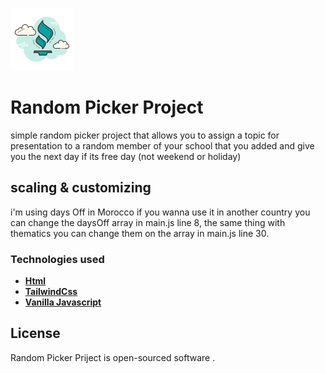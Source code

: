 <img src="./public/assets/icons8-bbb-100.png" 
alt="logo image"> 

# Random Picker Project

simple random picker project that allows you to assign a topic for presentation to a random member of your school that you added and give you the next day if its free day (not weekend or holiday)

## scaling & customizing

i'm using days Off in Morocco if you wanna use it in another country you can change the daysOff array in main.js line 8, the same thing with thematics you can change them on the array in main.js line 30.

### Technologies used

- **[Html](https://html.com/)**
- **[TailwindCss](https://TailwindCss.com/)**
- **[Vanilla Javascript](https://javascript.com/)**

## License

Random Picker Priject is open-sourced software .

